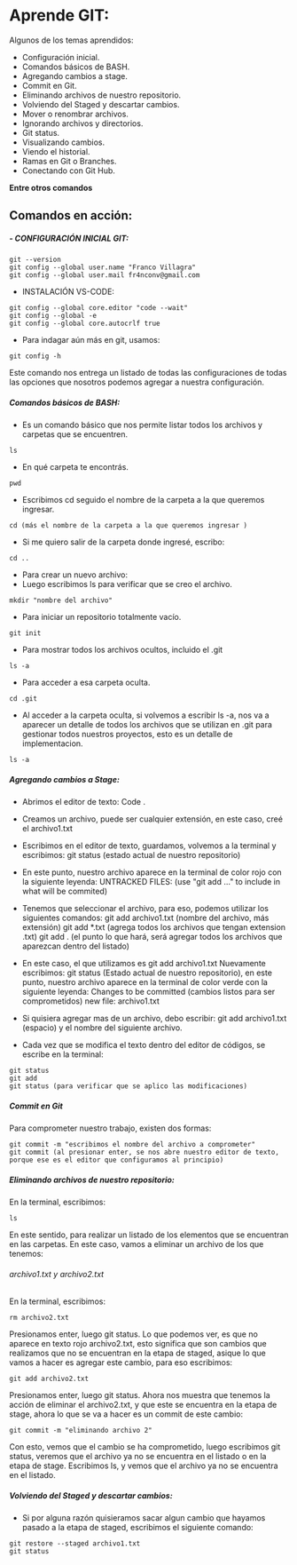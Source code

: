 # Aprende GIT:
<p>
Algunos de los temas aprendidos:
</p>

- Configuración inicial.
- Comandos básicos de BASH.
- Agregando cambios a stage.
- Commit en Git.
- Eliminando archivos de nuestro repositorio.
- Volviendo del Staged y descartar cambios.
- Mover o renombrar archivos.
- Ignorando archivos y directorios.
- Git status.
- Visualizando cambios.
- Viendo el historial.
- Ramas en Git o Branches.
- Conectando con Git Hub.

**Entre otros comandos**

## Comandos en acción:
#####  - CONFIGURACIÓN INICIAL GIT:

```
git --version
git config --global user.name "Franco Villagra"
git config --global user.mail fr4nconv@gmail.com
```
- INSTALACIÓN VS-CODE:
```
git config --global core.editor "code --wait"
git config --global -e
git config --global core.autocrlf true
```
- Para indagar aún más en git, usamos:
```
git config -h
```
Este comando nos entrega un listado de todas las configuraciones de todas las opciones que nosotros podemos agregar a nuestra configuración.

##### Comandos básicos de BASH:
- Es un comando básico que nos permite listar todos los archivos y carpetas que se encuentren.
```
ls
```
- En qué carpeta te encontrás.
```
pwd
```
- Escribimos cd seguido el nombre de la carpeta a la que queremos ingresar.
```
cd (más el nombre de la carpeta a la que queremos ingresar )
```
- Si me quiero salir de la carpeta donde ingresé, escribo:
```
cd ..
```
- Para crear un nuevo archivo:
- Luego escribimos ls para verificar que se creo el archivo.
```
mkdir "nombre del archivo"
```
- Para iniciar un repositorio totalmente vacío.
```
git init
```
- Para mostrar todos los archivos ocultos, incluido el .git
```
ls -a
```
- Para acceder a esa carpeta oculta.
```
cd .git
```
- Al acceder a la carpeta oculta, si volvemos a escribir ls -a, nos va a aparecer un detalle de todos los archivos que se utilizan en .git para gestionar todos nuestros proyectos, esto es un detalle de implementacion.
```
ls -a
```
##### Agregando cambios a Stage:

- Abrimos el editor de texto: Code .
- Creamos un archivo, puede ser cualquier extensión, en este caso, creé el archivo1.txt
- Escribimos en el editor de texto, guardamos, volvemos a la terminal y escribimos: 
git status (estado actual de nuestro repositorio)
- En este punto, nuestro archivo aparece en la terminal de color rojo con la siguiente leyenda: UNTRACKED FILES: (use "git add <file>..." to include in what will be commited)
- Tenemos que seleccionar el archivo, para eso, podemos utilizar los siguientes comandos:
git add archivo1.txt (nombre del archivo, más extensión)
git add *.txt (agrega todos los archivos que tengan extension .txt)
git add . (el punto lo que hará, será agregar todos los archivos que aparezcan dentro del listado)
- En este caso, el que utilizamos es git add archivo1.txt
Nuevamente escribimos: git status (Estado actual de nuestro repositorio), en este punto, nuestro archivo aparece en la terminal de color verde con la siguiente leyenda: Changes to be committed (cambios listos para ser comprometidos) new file: archivo1.txt
- Si quisiera agregar mas de un archivo, debo escribir: git add archivo1.txt (espacio) y el nombre del siguiente archivo.

- Cada vez que se modifica el texto dentro del editor de códigos, se escribe en la terminal:
```
git status
git add
git status (para verificar que se aplico las modificaciones)
```
##### Commit en Git

Para comprometer nuestro trabajo, existen dos formas:
```
git commit -m "escribimos el nombre del archivo a comprometer"
git commit (al presionar enter, se nos abre nuestro editor de texto, porque ese es el editor que configuramos al principio)
```
##### Eliminando archivos de nuestro repositorio:
En la terminal, escribimos:

```
ls
```
En este sentido, para realizar un listado de los elementos que se encuentran en las carpetas. En este caso, vamos a eliminar un archivo de los que tenemos:
###### archivo1.txt y archivo2.txt

En la terminal, escribimos:

```
rm archivo2.txt
```
Presionamos enter, luego git status.
Lo que podemos ver, es que no aparece en texto rojo archivo2.txt, esto significa que son cambios que realizamos que no se encuentran en la etapa de staged, asique lo que vamos a hacer es agregar este cambio, para eso escribimos:

```
git add archivo2.txt
```
Presionamos enter, luego git status.
Ahora nos muestra que tenemos la acción de eliminar el archivo2.txt, y que este se encuentra en la etapa de stage, ahora lo que se va a hacer es un commit de este cambio:

```
git commit -m "eliminando archivo 2"
```
Con esto, vemos que el cambio se ha comprometido, luego escribimos git status, veremos que el archivo ya no se encuentra en el listado o en la etapa de stage. 
Escribimos ls, y vemos que el archivo ya no se encuentra en el listado.

##### Volviendo del Staged y descartar cambios:

- Si por alguna razón quisieramos sacar algun cambio que hayamos pasado a la etapa de staged, escribimos el siguiente comando:

```
git restore --staged archivo1.txt
git status
```
